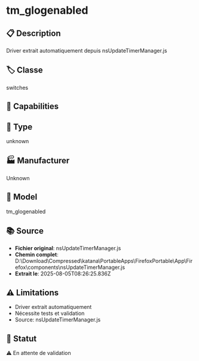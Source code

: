 # tm_glogenabled

## 📋 Description
Driver extrait automatiquement depuis nsUpdateTimerManager.js

## 🏷️ Classe
switches

## 🔧 Capabilities


## 📡 Type
unknown

## 🏭 Manufacturer
Unknown

## 📱 Model
tm_glogenabled

## 📚 Source
- **Fichier original**: nsUpdateTimerManager.js
- **Chemin complet**: D:\Download\Compressed\katana\PortableApps\FirefoxPortable\App\Firefox\components\nsUpdateTimerManager.js
- **Extrait le**: 2025-08-05T08:26:25.836Z

## ⚠️ Limitations
- Driver extrait automatiquement
- Nécessite tests et validation
- Source: nsUpdateTimerManager.js

## 🚀 Statut
⚠️ En attente de validation
